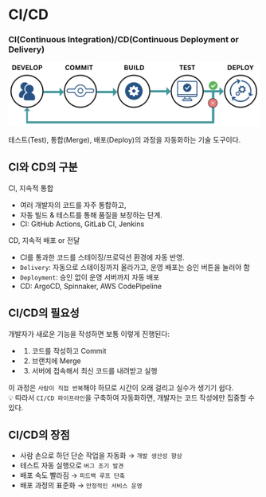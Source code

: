 # CI/CD

### CI(Continuous Integration)/CD(Continuous Deployment or Delivery)

![](./images/cloud13.png)

테스트(Test), 통합(Merge), 배포(Deploy)의 과정을 자동화하는 기술 도구이다.

## CI와 CD의 구분

CI, 지속적 통합

- 여러 개발자의 코드를 자주 통합하고,
- 자동 빌드 & 테스트를 통해 품질을 보장하는 단계.
- CI: GitHub Actions, GitLab CI, Jenkins

CD, 지속적 배포 or 전달

- CI를 통과한 코드를 스테이징/프로덕션 환경에 자동 반영.
- `Delivery`: 자동으로 스테이징까지 올라가고, 운영 배포는 승인 버튼을 눌러야 함
- `Deployment`: 승인 없이 운영 서버까지 자동 배포
- CD: ArgoCD, Spinnaker, AWS CodePipeline

## CI/CD의 필요성

개발자가 새로운 기능을 작성하면 보통 이렇게 진행된다:

- 1. 코드를 작성하고 Commit
- 2. 브랜치에 Merge
- 3. 서버에 접속해서 최신 코드를 내려받고 실행

이 과정은 `사람이 직접 반복`해야 하므로 시간이 오래 걸리고 실수가 생기기 쉽다.  
💡 따라서 `CI/CD 파이프라인`을 구축하여 자동화하면, 개발자는 코드 작성에만 집중할 수 있다.

## CI/CD의 장점

- 사람 손으로 하던 단순 작업을 자동화 → `개발 생산성 향상`
- 테스트 자동 실행으로 `버그 조기 발견`
- 배포 속도 빨라짐 → `피드백 루프 단축`
- 배포 과정의 표준화 → `안정적인 서비스 운영`

<br>
<Comment/>
